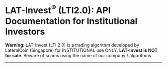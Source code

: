 # LAT-Invest<sup>&reg;</sup> (LTI2.0): API Documentation for Institutional Investors
**Warning**: LAT-Invest (LTI 2.0) is a trading algorithm developed by LateralCoin (Singapore) for INSTITUTIONAL use ONLY. **LAT-Invest is NOT for sale**. Beware of scams using the name of our company / algorithms. 
<hr />

